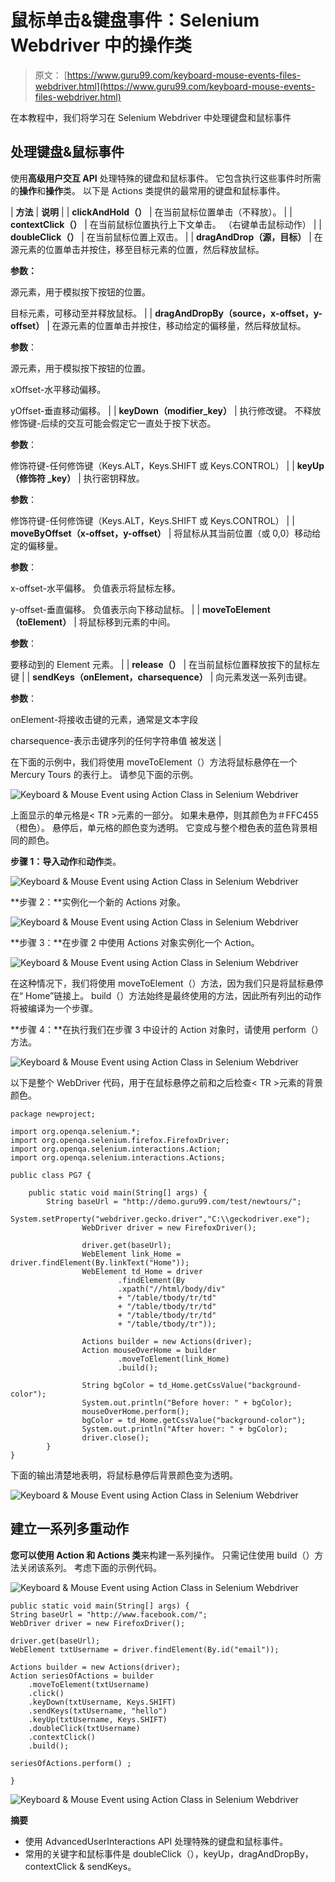 # 鼠标单击&键盘事件：Selenium Webdriver 中的操作类

> 原文： [https://www.guru99.com/keyboard-mouse-events-files-webdriver.html](https://www.guru99.com/keyboard-mouse-events-files-webdriver.html)

在本教程中，我们将学习在 Selenium Webdriver 中处理键盘和鼠标事件

## 处理键盘&鼠标事件

使用**高级用户交互 API** 处理特殊的键盘和鼠标事件。 它包含执行这些事件时所需的**操作**和**操作**类。 以下是 Actions 类提供的最常用的键盘和鼠标事件。

| **方法** | **说明** |
| **clickAndHold（）** | 在当前鼠标位置单击（不释放）。 |
| **contextClick（）** | 在当前鼠标位置执行上下文单击。 （右键单击鼠标动作） |
| **doubleClick（）** | 在当前鼠标位置上双击。 |
| **dragAndDrop（源，目标）** | 在源元素的位置单击并按住，移至目标元素的位置，然后释放鼠标。

**参数：**

源元素，用于模拟按下按钮的位置。

目标元素，可移动至并释放鼠标。 |
| **dragAndDropBy（source，x-offset，y-offset）** | 在源元素的位置单击并按住，移动给定的偏移量，然后释放鼠标。

**参数**：

源元素，用于模拟按下按钮的位置。

xOffset-水平移动偏移。

yOffset-垂直移动偏移。 |
| **keyDown（modifier_key）** | 执行修改键。 不释放修饰键-后续的交互可能会假定它一直处于按下状态。

**参数**：

修饰符键-任何修饰键（Keys.ALT，Keys.SHIFT 或 Keys.CONTROL） |
| **keyUp（修饰符 _key）** | 执行密钥释放。

**参数**：

修饰符键-任何修饰键（Keys.ALT，Keys.SHIFT 或 Keys.CONTROL） |
| **moveByOffset（x-offset，y-offset）** | 将鼠标从其当前位置（或 0,0）移动给定的偏移量。

**参数**：

x-offset-水平偏移。 负值表示将鼠标左移。

y-offset-垂直偏移。 负值表示向下移动鼠标。 |
| **moveToElement（toElement）** | 将鼠标移到元素的中间。

**参数**：

要移动到的 Element 元素。 |
| **release（）** | 在当前鼠标位置释放按下的鼠标左键 |
| **sendKeys（onElement，charsequence）** | 向元素发送一系列击键。

**参数**：

onElement-将接收击键的元素，通常是文本字段

charsequence-表示击键序列的任何字符串值 被发送 |

在下面的示例中，我们将使用 moveToElement（）方法将鼠标悬停在一个 Mercury Tours 的表行上。 请参见下面的示例。

![Keyboard & Mouse Event using Action Class in Selenium Webdriver](img/231abc5a82f636034ca6dfae60b46fef.png)

上面显示的单元格是< TR >元素的一部分。 如果未悬停，则其颜色为＃FFC455（橙色）。 悬停后，单元格的颜色变为透明。 它变成与整个橙色表的蓝色背景相同的颜色。

**步骤 1：**导入**动作**和**动作**类。

![Keyboard & Mouse Event using Action Class in Selenium Webdriver](img/0fd2c8ec38e41153d321c9fae3859a9f.png)

**步骤 2：**实例化一个新的 Actions 对象。

![Keyboard & Mouse Event using Action Class in Selenium Webdriver](img/61a6832cff106ed97bbb96aa45721adb.png)

**步骤 3：**在步骤 2 中使用 Actions 对象实例化一个 Action。

![Keyboard & Mouse Event using Action Class in Selenium Webdriver](img/97f59d77e68b87f53949292f7a4c4440.png)

在这种情况下，我们将使用 moveToElement（）方法，因为我们只是将鼠标悬停在“ Home”链接上。 build（）方法始终是最终使用的方法，因此所有列出的动作将被编译为一个步骤。

**步骤 4：**在执行我们在步骤 3 中设计的 Action 对象时，请使用 perform（）方法。

![Keyboard & Mouse Event using Action Class in Selenium Webdriver](img/6bc416b3dc6fe20f6d148c755e3c5c57.png)

以下是整个 WebDriver 代码，用于在鼠标悬停之前和之后检查< TR >元素的背景颜色。

```
package newproject;

import org.openqa.selenium.*;
import org.openqa.selenium.firefox.FirefoxDriver;
import org.openqa.selenium.interactions.Action;
import org.openqa.selenium.interactions.Actions;

public class PG7 {

    public static void main(String[] args) {
        String baseUrl = "http://demo.guru99.com/test/newtours/";
        System.setProperty("webdriver.gecko.driver","C:\\geckodriver.exe");
                WebDriver driver = new FirefoxDriver();

                driver.get(baseUrl);           
                WebElement link_Home = driver.findElement(By.linkText("Home"));
                WebElement td_Home = driver
                        .findElement(By
                        .xpath("//html/body/div"
                        + "/table/tbody/tr/td"
                        + "/table/tbody/tr/td"
                        + "/table/tbody/tr/td"
                        + "/table/tbody/tr"));    

                Actions builder = new Actions(driver);
                Action mouseOverHome = builder
                        .moveToElement(link_Home)
                        .build();

                String bgColor = td_Home.getCssValue("background-color");
                System.out.println("Before hover: " + bgColor);        
                mouseOverHome.perform();        
                bgColor = td_Home.getCssValue("background-color");
                System.out.println("After hover: " + bgColor);
                driver.close();
        }
}

```

下面的输出清楚地表明，将鼠标悬停后背景颜色变为透明。

![Keyboard & Mouse Event using Action Class in Selenium Webdriver](img/c01ed9f30e491d83c6a68849f8c4d393.png)

## 建立一系列多重动作

**您可以使用 Action 和 Actions 类**来构建一系列操作。 只需记住使用 build（）方法关闭该系列。 考虑下面的示例代码。

![Keyboard & Mouse Event using Action Class in Selenium Webdriver](img/f92d8a6f5be2448b0abb4fd6b6d9ccc1.png)

```
public static void main(String[] args) {
String baseUrl = "http://www.facebook.com/"; 
WebDriver driver = new FirefoxDriver();

driver.get(baseUrl);
WebElement txtUsername = driver.findElement(By.id("email"));

Actions builder = new Actions(driver);
Action seriesOfActions = builder
	.moveToElement(txtUsername)
	.click()
	.keyDown(txtUsername, Keys.SHIFT)
	.sendKeys(txtUsername, "hello")
	.keyUp(txtUsername, Keys.SHIFT)
	.doubleClick(txtUsername)
	.contextClick()
	.build();

seriesOfActions.perform() ;

}
```

![Keyboard & Mouse Event using Action Class in Selenium Webdriver](img/776f594825d255ae7e5d881297606a41.png)

**摘要**

*   使用 AdvancedUserInteractions API 处理特殊的键盘和鼠标事件。
*   常用的关键字和鼠标事件是 doubleClick（），keyUp，dragAndDropBy，contextClick & sendKeys。